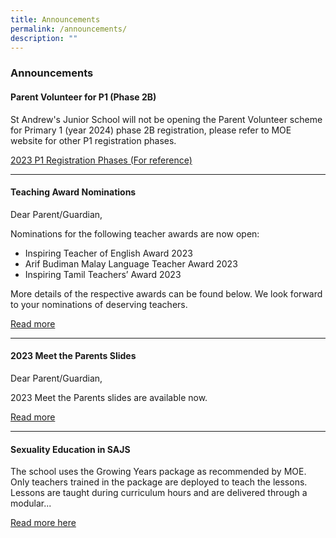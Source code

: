 ```yaml
---
title: Announcements
permalink: /announcements/
description: ""
---
```

### Announcements

#### Parent Volunteer for P1 (Phase 2B)

St Andrew's Junior School will not be opening the Parent Volunteer scheme for Primary 1 (year 2024) phase 2B registration, please refer to MOE website for other P1 registration phases.

[2023 P1 Registration Phases (For reference)](https://www.moe.gov.sg/primary/p1-registration/registration-phases-key-dates)

* * *

#### Teaching Award Nominations

Dear Parent/Guardian,

Nominations for the following teacher awards are now open:

*   Inspiring Teacher of English Award 2023
*   Arif Budiman Malay Language Teacher Award 2023
*   Inspiring Tamil Teachers’ Award 2023

More details of the respective awards can be found below. We look forward to your nominations of deserving teachers.

[Read more](/letters-and-updates/teachingawardnominations/)

* * *

#### 2023 Meet the Parents Slides

Dear Parent/Guardian,

2023 Meet the Parents slides are available now.

[Read more](/letters-and-updates/2023mtp/)

* * *


#### Sexuality Education in SAJS

The school uses the Growing Years package as recommended by MOE. Only teachers trained in the package are deployed to teach the lessons. Lessons are taught during curriculum hours and are delivered through a modular...  
  
[Read more here](https://staging.dnfzur975cvj1.amplifyapp.com/committee/Character-Education/sexuality-education/)